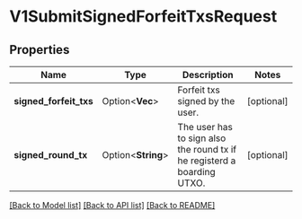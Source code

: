 # V1SubmitSignedForfeitTxsRequest

## Properties

| Name                   | Type                    | Description                                                             | Notes      |
| ---------------------- | ----------------------- | ----------------------------------------------------------------------- | ---------- |
| **signed_forfeit_txs** | Option<**Vec<String>**> | Forfeit txs signed by the user.                                         | [optional] |
| **signed_round_tx**    | Option<**String**>      | The user has to sign also the round tx if he registerd a boarding UTXO. | [optional] |

[[Back to Model list]](../README.md#documentation-for-models) [[Back to API list]](../README.md#documentation-for-api-endpoints) [[Back to README]](../README.md)
